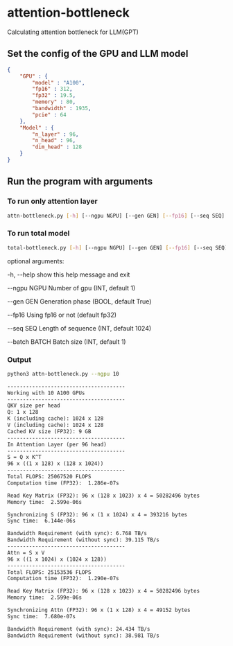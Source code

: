 # attention-bottleneck
 Calculating attention bottleneck for LLM(GPT)

## Set the config of the GPU and LLM model

```json
{
    "GPU" : {
        "model" : "A100",
        "fp16" : 312,
        "fp32" : 19.5,
        "memory" : 80,
        "bandwidth" : 1935,
        "pcie" : 64
    },
    "Model" : {
        "n_layer" : 96,
        "n_head" : 96,
        "dim_head" : 128
    }
}
```

## Run the program with arguments

### To run only attention layer
```bash
attn-bottleneck.py [-h] [--ngpu NGPU] [--gen GEN] [--fp16] [--seq SEQ] [--batch BATCH]
```

### To run total model
```bash
total-bottleneck.py [-h] [--ngpu NGPU] [--gen GEN] [--fp16] [--seq SEQ] [--batch BATCH]
```

optional arguments:

  -h, --help   show this help message and exit
  
  --ngpu NGPU  Number of gpu (INT, default 1)
  
  --gen GEN    Generation phase (BOOL, default True)
  
  --fp16       Using fp16 or not (default fp32)
  
  --seq SEQ    Length of sequence (INT, default 1024)

  --batch BATCH  Batch size (INT, default 1)

### Output
```bash
python3 attn-bottleneck.py --ngpu 10
```
```txt
--------------------------------------
Working with 10 A100 GPUs
--------------------------------------
QKV size per head
Q: 1 x 128
K (including cache): 1024 x 128
V (including cache): 1024 x 128
Cached KV size (FP32): 9 GB
--------------------------------------
In Attention Layer (per 96 head)
--------------------------------------
S = Q x K^T
96 x ((1 x 128) x (128 x 1024))
--------------------------------------
Total FLOPS: 25067520 FLOPS
Computation time (FP32):  1.286e-07s

Read Key Matrix (FP32): 96 x (128 x 1023) x 4 = 50282496 bytes
Memory time:  2.599e-06s

Synchronizing S (FP32): 96 x (1 x 1024) x 4 = 393216 bytes
Sync time:  6.144e-06s

Bandwidth Requirement (with sync): 6.768 TB/s
Bandwidth Requirement (without sync): 39.115 TB/s
--------------------------------------
Attn = S x V
96 x ((1 x 1024) x (1024 x 128))
--------------------------------------
Total FLOPS: 25153536 FLOPS
Computation time (FP32):  1.290e-07s

Read Key Matrix (FP32): 96 x (128 x 1023) x 4 = 50282496 bytes
Memory time:  2.599e-06s

Synchronizing Attn (FP32): 96 x (1 x 128) x 4 = 49152 bytes
Sync time:  7.680e-07s

Bandwidth Requirement (with sync): 24.434 TB/s
Bandwidth Requirement (without sync): 38.981 TB/s
```

